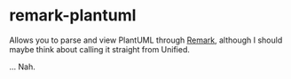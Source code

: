 # remark-plantuml

Allows you to parse and view PlantUML through [Remark](https://github.com/wooorm/remark),
although I should maybe think about calling it straight from Unified.

... Nah.